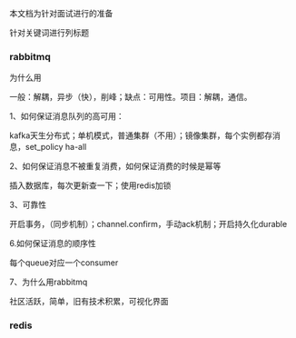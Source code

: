 本文档为针对面试进行的准备

针对关键词进行列标题

### rabbitmq

为什么用

一般：解耦，异步（快），削峰；缺点：可用性。项目：解耦，通信。

1、如何保证消息队列的高可用：

kafka天生分布式；单机模式，普通集群（不用）；镜像集群，每个实例都存消息，set_policy  ha-all

2、如何保证消息不被重复消费，如何保证消费的时候是幂等

插入数据库，每次更新查一下；使用redis加锁

3、可靠性

开启事务，（同步机制）；channel.confirm，手动ack机制；开启持久化durable

6.如何保证消息的顺序性

每个queue对应一个consumer

7、为什么用rabbitmq

社区活跃，简单，旧有技术积累，可视化界面

### redis



